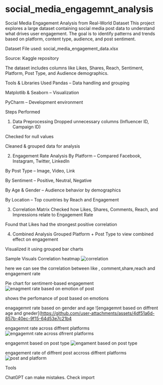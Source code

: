 # social_media_engagemnt_analysis
Social Media Engagement Analysis from Real-World Dataset
This project explores a large dataset containing social media post data to understand what drives user engagement. The goal is to identify patterns and trends based on platform, content type, audience, and post sentiment.

Dataset
File used: social_media_engagement_data.xlsx

Source: Kaggle repository

The dataset includes columns like Likes, Shares, Reach, Sentiment, Platform, Post Type, and Audience demographics.

 Tools & Libraries Used
Pandas – Data handling and grouping

Matplotlib & Seaborn – Visualization

PyCharm – Development environment

 Steps Performed
1. Data Preprocessing
Dropped unnecessary columns (Influencer ID, Campaign ID)

Checked for null values

Cleaned & grouped data for analysis

2. Engagement Rate Analysis
By Platform – Compared Facebook, Instagram, Twitter, LinkedIn

By Post Type – Image, Video, Link

By Sentiment – Positive, Neutral, Negative

By Age & Gender – Audience behavior by demographics

By Location – Top countries by Reach and Engagement

3. Correlation Matrix
Checked how Likes, Shares, Comments, Reach, and Impressions relate to Engagement Rate

Found that Likes had the strongest positive correlation

4. Combined Analysis
Grouped Platform + Post Type to view combined effect on engagement

Visualized it using grouped bar charts

 Sample Visuals
Correlation heatmap
![correlation](https://github.com/user-attachments/assets/fad60504-b4d6-41e0-99ff-7ac9403af49f)

here we can see the correlation between like , comment,share,reach and engagement rate


Pie chart for sentiment-based engagement
![enagment rate based on emotion of post](https://github.com/user-attachments/assets/2439a384-023a-4536-b5b0-8e1ecbb64a62)

shows the perfomance of post based on emotions


enagagemnt rate based on gender and age
![engagemnt based on diffrent age and gneder](https://github.com/user-attachments/assets/4df51a6d-857b-40ec-9f15-64d53e7c21b4


engagemnt rate across diffrent platforms
![engagemnt rate across dfrrent platforms](https://github.com/user-attachments/assets/80ca4d8c-4742-412f-93de-e7fcd8df0c2b)

engagemnt based on post type
![engament based on post type](https://github.com/user-attachments/assets/a06b6b8f-cbd5-4e6a-871b-a9dfc42143bb)

engagement rate of diffrent post accross diffrent platforms
![post and platform](https://github.com/user-attachments/assets/e48ae059-c1e9-4b69-bc2a-e2eaa08d2d92)






















Tools



ChatGPT can make mistakes. Check import
